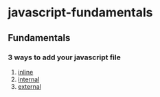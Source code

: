 # javascript-fundamentals

## Fundamentals

### 3 ways to add your javascript file

1. [inline](https://github.com/monciego/javascript-fundamentals/blob/main/fundamentals/00-inline/index.html)
2. [internal](https://github.com/monciego/javascript-fundamentals/blob/main/fundamentals/01-internal/index.html)
3. [external](https://github.com/monciego/javascript-fundamentals/blob/main/fundamentals/02-external/index.html)
